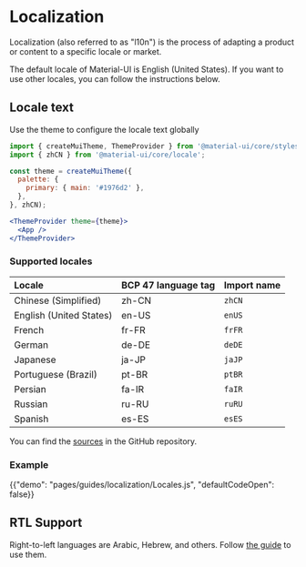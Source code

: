 # Localization

<p class="description">Localization (also referred to as "l10n") is the process of adapting a product or content to a specific locale or market.</p>

The default locale of Material-UI is English (United States). If you want to use other locales, you can follow the instructions below.

## Locale text

Use the theme to configure the locale text globally

```jsx
import { createMuiTheme, ThemeProvider } from '@material-ui/core/styles';
import { zhCN } from '@material-ui/core/locale';

const theme = createMuiTheme({
  palette: {
    primary: { main: '#1976d2' },
  },
}, zhCN);

<ThemeProvider theme={theme}>
  <App />
</ThemeProvider>
```

### Supported locales

| Locale | BCP 47 language tag | Import name
|:-------|:---------|:---------|
| Chinese (Simplified) | zh-CN | `zhCN` |
| English (United States) | en-US | `enUS` |
| French | fr-FR | `frFR` |
| German | de-DE |  `deDE` |
| Japanese | ja-JP | `jaJP` |
| Portuguese (Brazil) | pt-BR | `ptBR` |
| Persian | fa-IR | `faIR` |
| Russian | ru-RU | `ruRU` |
| Spanish | es-ES | `esES` |

You can find the [sources](https://github.com/mui-org/material-ui/blob/master/packages/material-ui/src/locale/index.js) in the GitHub repository.

### Example

{{"demo": "pages/guides/localization/Locales.js", "defaultCodeOpen": false}}

## RTL Support

Right-to-left languages are Arabic, Hebrew, and others.
Follow [the guide](/guides/right-to-left/) to use them.
